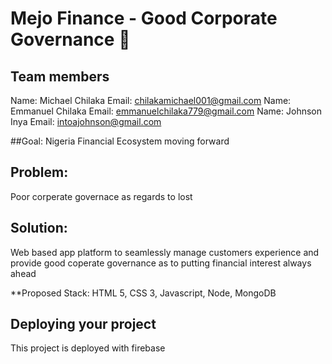 # Mejo Finance - Good Corporate Governance 👋

## Team members
Name: Michael Chilaka Email: chilakamichael001@gmail.com
Name: Emmanuel Chilaka Email: emmanuelchilaka779@gmail.com
Name: Johnson Inya Email: intoajohnson@gmail.com

##Goal: Nigeria Financial Ecosystem moving forward

## Problem: 
Poor corperate governace as regards to lost

## Solution: 
Web based app platform to seamlessly manage customers experience and provide good coperate governance as to putting financial interest always ahead

**Proposed Stack: HTML 5, CSS 3, Javascript, Node, MongoDB

## Deploying your project 
This project is deployed with firebase


